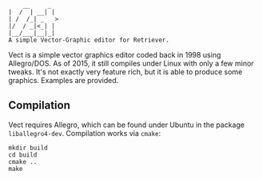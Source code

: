         __     _
    |  /  | __| |
    | /  /_| _   >
    |/  / _|<_| |
    |__/___|__|_|
    A simple Vector-Graphic editor for Retriever.

Vect is a simple vector graphics editor coded back in 1998 using
Allegro/DOS. As of 2015, it still compiles under Linux with only a few
minor tweaks. It's not exactly very feature rich, but it is able to
produce some graphics. Examples are provided.


Compilation
-----------

Vect requires Allegro, which can be found under Ubuntu in the package
`liballegro4-dev`. Compilation works via `cmake`:

    mkdir build
    cd build
    cmake ..
    make

